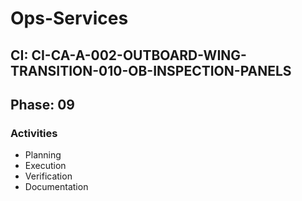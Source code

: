 # Ops-Services

## CI: CI-CA-A-002-OUTBOARD-WING-TRANSITION-010-OB-INSPECTION-PANELS
## Phase: 09

### Activities
- Planning
- Execution
- Verification
- Documentation
